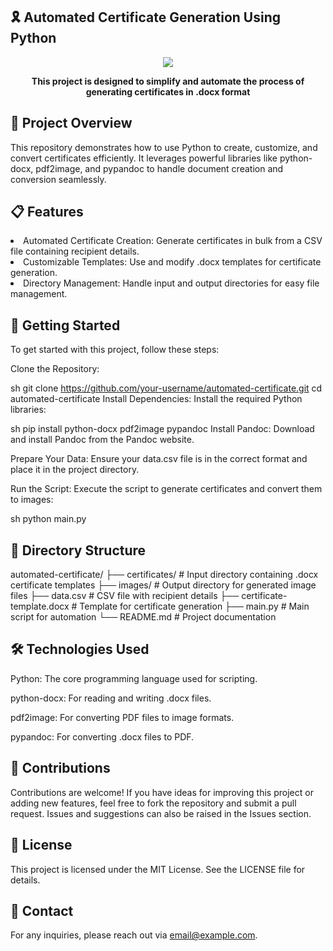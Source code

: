 ## 🎗️ Automated Certificate Generation Using Python

<div align="center">
<img src="https://github.com/LikhithSP/automated-certificate-python/blob/main/images/png">
</div>

<p align="center"><strong>This project is designed to simplify and automate the process of generating certificates in .docx format</strong></p>

## 🌟 Project Overview
This repository demonstrates how to use Python to create, customize, and convert certificates efficiently. It leverages powerful libraries like python-docx, pdf2image, and pypandoc to handle document creation and conversion seamlessly.

## 📋 Features
<li>Automated Certificate Creation: Generate certificates in bulk from a CSV file containing recipient details.</li>

<li>Customizable Templates: Use and modify .docx templates for certificate generation.</li>

<li>Directory Management: Handle input and output directories for easy file management.</li>

## 🚀 Getting Started

To get started with this project, follow these steps:

Clone the Repository:

sh
git clone https://github.com/your-username/automated-certificate.git
cd automated-certificate
Install Dependencies: Install the required Python libraries:

sh
pip install python-docx pdf2image pypandoc
Install Pandoc: Download and install Pandoc from the Pandoc website.

Prepare Your Data: Ensure your data.csv file is in the correct format and place it in the project directory.

Run the Script: Execute the script to generate certificates and convert them to images:

sh
python main.py
## 📂 Directory Structure
automated-certificate/
├── certificates/          # Input directory containing .docx certificate templates
├── images/                # Output directory for generated image files
├── data.csv               # CSV file with recipient details
├── certificate-template.docx # Template for certificate generation
├── main.py                # Main script for automation
└── README.md              # Project documentation
## 🛠️ Technologies Used
Python: The core programming language used for scripting.

python-docx: For reading and writing .docx files.

pdf2image: For converting PDF files to image formats.

pypandoc: For converting .docx files to PDF.

## 🤝 Contributions
Contributions are welcome! If you have ideas for improving this project or adding new features, feel free to fork the repository and submit a pull request. Issues and suggestions can also be raised in the Issues section.

## 📄 License
This project is licensed under the MIT License. See the LICENSE file for details.

## 📧 Contact
For any inquiries, please reach out via email@example.com.
